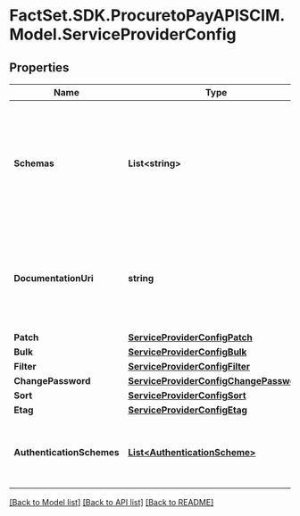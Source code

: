 # FactSet.SDK.ProcuretoPayAPISCIM.Model.ServiceProviderConfig

## Properties

Name | Type | Description | Notes
------------ | ------------- | ------------- | -------------
**Schemas** | **List&lt;string&gt;** | An array containing the standard schema URI used for identifying a service provider&#39;s configuration. See RFC 7643 section 5. | [optional] 
**DocumentationUri** | **string** | An HTTP-addressable URL pointing to the service provider&#39;s human-consumable help documentation. | [optional] [readonly] 
**Patch** | [**ServiceProviderConfigPatch**](ServiceProviderConfigPatch.md) |  | 
**Bulk** | [**ServiceProviderConfigBulk**](ServiceProviderConfigBulk.md) |  | 
**Filter** | [**ServiceProviderConfigFilter**](ServiceProviderConfigFilter.md) |  | 
**ChangePassword** | [**ServiceProviderConfigChangePassword**](ServiceProviderConfigChangePassword.md) |  | 
**Sort** | [**ServiceProviderConfigSort**](ServiceProviderConfigSort.md) |  | 
**Etag** | [**ServiceProviderConfigEtag**](ServiceProviderConfigEtag.md) |  | 
**AuthenticationSchemes** | [**List&lt;AuthenticationScheme&gt;**](AuthenticationScheme.md) | A complex type that specifies supported authentication scheme properties. | 

[[Back to Model list]](../README.md#documentation-for-models) [[Back to API list]](../README.md#documentation-for-api-endpoints) [[Back to README]](../README.md)

